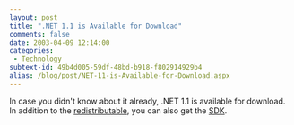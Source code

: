 ```yaml
---
layout: post
title: ".NET 1.1 is Available for Download"
comments: false
date: 2003-04-09 12:14:00
categories:
 - Technology
subtext-id: 49b4d005-59df-48bd-b918-f802914929b4
alias: /blog/post/NET-11-is-Available-for-Download.aspx
---
```



In case you didn't know about it already, .NET 1.1 is available for download. In addition to the [redistributable](http://www.microsoft.com/downloads/details.aspx?familyid=262d25e3-f589-4842-8157-034d1e7cf3a3), you can also get the [SDK](http://www.microsoft.com/downloads/details.aspx?familyid=9b3a2ca6-3647-4070-9f41-a333c6b9181d).
